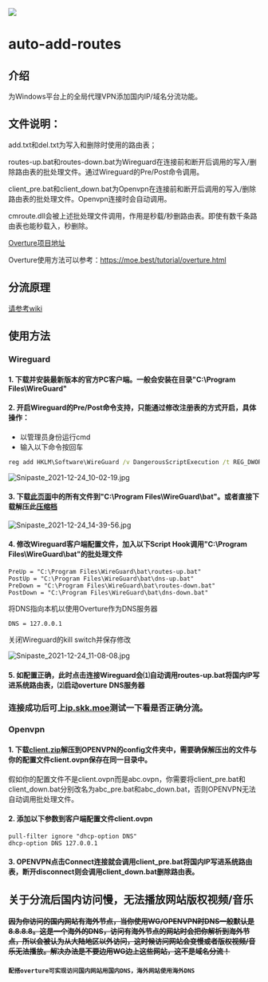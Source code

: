 ![]( https://visitor-badge.glitch.me/badge?page_id=lmc999_add_route)
# auto-add-routes

## 介绍
为Windows平台上的全局代理VPN添加国内IP/域名分流功能。

## 文件说明：

add.txt和del.txt为写入和删除时使用的路由表；

routes-up.bat和routes-down.bat为Wireguard在连接前和断开后调用的写入/删除路由表的批处理文件。通过Wireguard的Pre/Post命令调用。

client_pre.bat和client_down.bat为Openvpn在连接前和断开后调用的写入/删除路由表的批处理文件。Openvpn连接时会自动调用。

cmroute.dll会被上述批处理文件调用，作用是秒载/秒删路由表。即使有数千条路由表也能秒载入，秒删除。

[Overture项目地址](https://github.com/shawn1m/overture)

Overture使用方法可以参考：https://moe.best/tutorial/overture.html

## 分流原理
[请参考wiki](https://github.com/lmc999/auto-add-routes/wiki)

## 使用方法

### Wireguard
#### 1. 下载并安装最新版本的官方PC客户端。一般会安装在目录"C:\Program Files\WireGuard"

#### 2. 开启Wireguard的Pre/Post命令支持，只能通过修改注册表的方式开启，具体操作：
+ 以管理员身份运行cmd
+ 输入以下命令按回车
````cmd
reg add HKLM\Software\WireGuard /v DangerousScriptExecution /t REG_DWORD /d 1 /f
````
![Snipaste_2021-12-24_10-02-19.jpg](https://s2.loli.net/2021/12/24/y6SwJj1uZmdhF7E.jpg)

#### 3. 下载[此页面](https://github.com/lmc999/auto-add-routes/tree/master/wireguard)中的所有文件到"C:\Program Files\WireGuard\bat"。或者直接下载解压此[压缩档](https://github.com/lmc999/auto-add-routes/blob/master/zip/wireguard.zip)
![Snipaste_2021-12-24_14-39-56.jpg](https://s2.loli.net/2021/12/24/bQfW1dVRAJBnge5.jpg)

#### 4. 修改Wireguard客户端配置文件，加入以下Script Hook调用"C:\Program Files\WireGuard\bat"的批处理文件


    PreUp = "C:\Program Files\WireGuard\bat\routes-up.bat"
    PostUp = "C:\Program Files\WireGuard\bat\dns-up.bat"
    PreDown = "C:\Program Files\WireGuard\bat\routes-down.bat"
    PostDown = "C:\Program Files\WireGuard\bat\dns-down.bat"

将DNS指向本机以使用Overture作为DNS服务器

    DNS = 127.0.0.1

关闭Wireguard的kill switch并保存修改

![Snipaste_2021-12-24_11-08-08.jpg](https://s2.loli.net/2021/12/24/5tVlq2fAiUhT7HG.jpg)

#### 5. 如配置正确，此时点击连接Wireguard会⑴自动调用routes-up.bat将国内IP写进系统路由表，⑵启动overture DNS服务器


### 连接成功后可上[ip.skk.moe](https://ip.skk.moe)测试一下看是否正确分流。

### Openvpn

#### 1. 下载[client.zip](https://raw.githubusercontent.com/lmc999/auto-add-routes/master/openvpn/client.zip)解压到OPENVPN的config文件夹中，需要确保解压出的文件与你的配置文件client.ovpn保存在同一目录中。

假如你的配置文件不是client.ovpn而是abc.ovpn，你需要将client_pre.bat和client_down.bat分别改名为abc_pre.bat和abc_down.bat，否则OPENVPN无法自动调用批处理文件。

#### 2. 添加以下参数到客户端配置文件client.ovpn
    pull-filter ignore "dhcp-option DNS"
    dhcp-option DNS 127.0.0.1

#### 3. OPENVPN点击Connect连接就会调用client_pre.bat将国内IP写进系统路由表，断开disconnect则会调用client_down.bat删除路由表。




## 关于分流后国内访问慢，无法播放网站版权视频/音乐

#### ~~因为你访问的国内网站有海外节点，当你使用WG/OPENVPN时DNS一般默认是8.8.8.8。这是一个海外的DNS，访问有海外节点的网站时会把你解析到海外节点，所以会被认为从大陆地区以外访问，这时候访问网站会变慢或者版权视频/音乐无法播放。解决办法是不要边用WG边上这些网站，这不是域名分流！~~

#### `配搭overture可实现访问国内网站用国内DNS，海外网站使用海外DNS`
